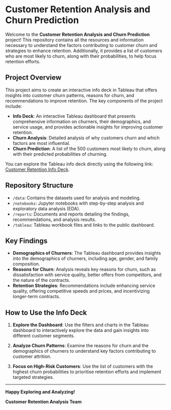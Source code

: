 # Customer Retention Analysis and Churn Prediction

Welcome to the **Customer Retention Analysis and Churn Prediction** project! This repository contains all the resources and information necessary to understand the factors contributing to customer churn and strategies to enhance retention. Additionally, it provides a list of customers who are most likely to churn, along with their probabilities, to help focus retention efforts.

## Project Overview

This project aims to create an interactive info deck in Tableau that offers insights into customer churn patterns, reasons for churn, and recommendations to improve retention. The key components of the project include:

- **Info Deck**: An interactive Tableau dashboard that presents comprehensive information on churners, their demographics, and service usage, and provides actionable insights for improving customer retention.
- **Churn Analysis**: Detailed analysis of why customers churn and which factors are most influential.
- **Churn Prediction**: A list of the 500 customers most likely to churn, along with their predicted probabilities of churning.

You can explore the Tableau info deck directly using the following link: [Customer Retention Info Deck](https://public.tableau.com/views/swan_customer_retention_info_deck/Story1?:language=en-GB&publish=yes&:sid=&:display_count=n&:origin=viz_share_link).

## Repository Structure

- `/data`: Contains the datasets used for analysis and modeling.
- `/notebooks`: Jupyter notebooks with step-by-step analysis and exploratory data analysis (EDA).
- `/reports`: Documents and reports detailing the findings, recommendations, and analysis results.
- `/tableau`: Tableau workbook files and links to the public dashboard.

## Key Findings

- **Demographics of Churners**: The Tableau dashboard provides insights into the demographics of churners, including age, gender, and family composition.
- **Reasons for Churn**: Analysis reveals key reasons for churn, such as dissatisfaction with service quality, better offers from competitors, and the nature of the contracts.
- **Retention Strategies**: Recommendations include enhancing service quality, offering competitive speeds and prices, and incentivizing longer-term contracts.

## How to Use the Info Deck

1. **Explore the Dashboard**:
   Use the filters and charts in the Tableau dashboard to interactively explore the data and gain insights into different customer segments.

2. **Analyze Churn Patterns**:
   Examine the reasons for churn and the demographics of churners to understand key factors contributing to customer attrition.

3. **Focus on High-Risk Customers**:
   Use the list of customers with the highest churn probabilities to prioritise retention efforts and implement targeted strategies.


---

**Happy Exploring and Analyzing!**

**Customer Retention Analysis Team**

